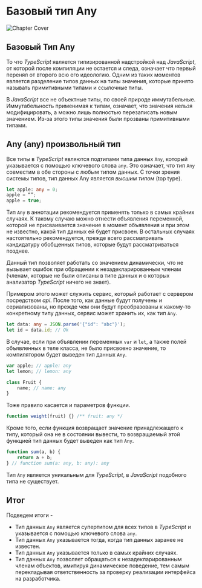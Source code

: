 # Базовый тип Any

![Chapter Cover](./images/chapter-cover.png)

## Базовый Тип Any

То что _TypeScript_ является типизированной надстройкой над _JavaScript_, от которой после компиляции не остается и следа, означает что первый перенял от второго всю его идеологию. Одним из таких моментов является разделение типов данных на типы значения, которые принято называть примитивными типами и ссылочные типы.

В _JavaScript_ все не объектные типы, по своей природе иммутабельные. Иммутабельность применимая к типам, означает, что значения нельзя модифицировать, а можно лишь полностью перезаписать новым значением. Из-за этого типы значения были прозваны примитивными типами.

## Any (any) произвольный тип

Все типы в _TypeScript_ являются подтипами типа данных `Any`, который указывается с помощью ключевого слова `any`. Это означает, что тип `Any` совместим в обе стороны с любым типом данных. С точки зрения системы типов, тип данных Any является _высшим типом_ (top type).

```typescript
let apple: any = 0;
apple = “”;
apple = true;
```

Тип `Any` в аннотации рекомендуется применять только в самых крайних случаях. К такому случаю можно отнести объявления переменной, которой не присваивается значение в момент объявления и при этом не известно, какой тип данных ей будет присвоен. В остальных случаях настоятельно рекомендуется, прежде всего рассматривать кандидатуру обобщенных типов, которые будут рассматриваться позднее.

Данный тип позволяет работать со значением динамически, что не вызывает ошибок при обращении к незадекларированным членам (членам, которые не были описаны в типе данных и о которых анализатор _TypeScript_ ничего не знает).

Примером этого может служить сервис, который работает с сервером посредством _api_.
После того, как данные будут получены и сериализованы, но прежде чем они будут преобразованы к какому-то конкретному типу данных, сервис может хранить их, как тип `Any`.

```typescript
let data: any = JSON.parse('{"id": "abc"}');
let id = data.id; // Ok
```

В случае, если при объявлении переменных `var` и `let`, а также полей объявленных в теле класса, не было присвоено значение, то компилятором будет выведен тип данных `Any`.

```typescript
var apple; // apple: any
let lemon; // lemon: any

class Fruit {
    name; // name: any
}
```

Тоже правило касается и параметров функции.

```typescript
function weight(fruit) {} /** fruit: any */
```

Кроме того, если функция возвращает значение принадлежащего к типу, который она не в состоянии вывести, то возвращаемый этой функцией тип данных будет выведен как тип `Any`.

```typescript
function sum(a, b) {
    return a + b;
} // function sum(a: any, b: any): any
```

Тип `Any` является уникальным для _TypeScript_, в _JavaScript_ подобного типа не существует.

## Итог

Подведем итоги -

-   Тип данных `Any` является супертипом для всех типов в _TypeScript_ и указывается с помощью ключевого слова `any`.
-   Тип данных `Any` указывается тогда, когда тип данных заранее не известен.
-   Тип данных `Any` указывается только в самых крайних случаях.
-   Тип данных `Any` позволяет обращаться к незадекларированным членам объектов, имитируя динамическое поведение, тем самым перекладывая ответственность за проверку реализации интерфейса на разработчика.

